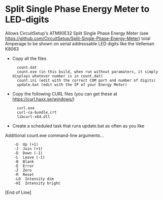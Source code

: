 # Split Single Phase Energy Meter to LED-digits

Allows CircuitSetup's ATM90E32 Split Single Phase Energy Meter (see https://github.com/CircuitSetup/Split-Single-Phase-Energy-Meter) 
total Amperage to be shown on serial addressable LED digits like the Velleman K8063

- Copy all the files

        count.dat
        count.exe (in this build, when run without paramaters, it simply displays whatever number is in count.dat)
        count.ini (edit with the correct COM port and number of digits)
        update.bat (edit with the IP of your Energy Meter)

- Copy the following CURL files (you can get these at https://curl.haxx.se/windows/)

        curl.exe
        curl-ca-bundle.crt
        libcurl-x64.dll

- Create a scheduled task that runs update.bat as often as you like

Additional count.exe command-line arguments...

        -U  Up (+1)
        -J  Join (+1)
        -D  Down (-1)
        -L  Leave (-1)
        -B  Blank
        -E  Error
        -Z  Zero
        -R  Reset
        -LO  Intensity dim
        -HI  Intensity bright

[End of Line]
